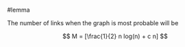 
#lemma

The number of links when the graph is most probable will be

$$
M = [\frac{1}{2} n log(n) + c n]
$$